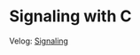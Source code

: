 # Signaling with C

Velog: [Signaling](https://velog.io/@jhlee508/%EC%9A%B4%EC%98%81%EC%B2%B4%EC%A0%9C-Signaling-%EC%8B%9C%EA%B7%B8%EB%84%90%EB%A7%81)
